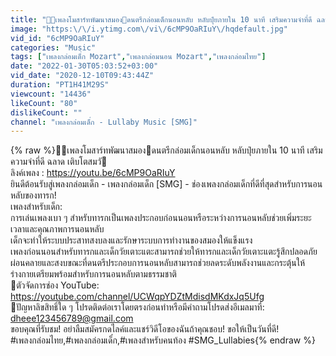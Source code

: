 ```yaml
---
title: "👑👑เพลงโมสาร์ทพัฒนาสมอง🎄ดนตรีกล่อมเด็กนอนหลับ หลับปุ๋ยภายใน 10 นาที เสริมความจำที่ดี ฉลาด เติบโตสมวั🌛"
image: "https:\/\/i.ytimg.com\/vi\/6cMP9OaRIuY\/hqdefault.jpg"
vid_id: "6cMP9OaRIuY"
categories: "Music"
tags: ["เพลงกล่อมเด็๋ก Mozart","เพลงกล่อมนอน Mozart","เพลงกล่อมไทย"]
date: "2022-01-30T05:03:52+03:00"
vid_date: "2020-12-10T09:43:44Z"
duration: "PT1H41M29S"
viewcount: "14436"
likeCount: "80"
dislikeCount: ""
channel: "เพลงกล่อมเด็๋ก - Lullaby Music [SMG]"
---
```

{% raw %}👑👑เพลงโมสาร์ทพัฒนาสมอง🎄ดนตรีกล่อมเด็กนอนหลับ หลับปุ๋ยภายใน 10 นาที เสริมความจำที่ดี ฉลาด เติบโตสมวั🌛<br />ลิงค์เพลง : <a rel="nofollow" target="blank" href="https://youtu.be/6cMP9OaRIuY">https://youtu.be/6cMP9OaRIuY</a><br />ยินดีต้อนรับสู่เพลงกล่อมเด็ก - เพลงกล่อมเด็ก [SMG] - ช่องเพลงกล่อมเด็กที่ดีที่สุดสำหรับการนอนหลับของทารก!<br />เพลงสำหรับเด็ก:<br />การเล่นเพลงเบา ๆ สำหรับทารกเป็นเพลงประกอบก่อนนอนหรือระหว่างการนอนหลับช่วยเพิ่มระยะเวลาและคุณภาพการนอนหลับ<br />เด็กจะทำให้ระบบประสาทสงบลงและรักษาระบบการทำงานของสมองให้แข็งแรง<br />เพลงก่อนนอนสำหรับทารกและเด็กวัยเตาะแตะสามารถช่วยให้ทารกและเด็กวัยเตาะแตะรู้สึกปลอดภัยผ่อนคลายและสงบขณะที่ดนตรีประกอบการนอนหลับสามารถช่วยลดระดับพลังงานและกระตุ้นให้ร่างกายเตรียมพร้อมสำหรับการนอนหลับตามธรรมชาติ<br />📌ตัวจัดการช่อง YouTube: <a rel="nofollow" target="blank" href="https://youtube.com/channel/UCWqpYDZtMdisdMKdxJq5Ufg">https://youtube.com/channel/UCWqpYDZtMdisdMKdxJq5Ufg</a><br />🚫ปัญหาลิขสิทธิ์ใด ๆ โปรดติดต่อเราโดยตรงก่อนทำหรือมีคำถามโปรดส่งอีเมลมาที่: dheee123456789@gmail.com<br />ขอบคุณที่รับชม! อย่าลืมสมัครกดไลค์และแชร์วิดีโอของฉันถ้าคุณชอบ! ขอให้เป็นวันที่ดี!<br />#เพลงกล่อมไทย,#เพลงกล่อมเด็๋ก,#เพลงสําหรับคนท้อง #SMG_Lullabies{% endraw %}
